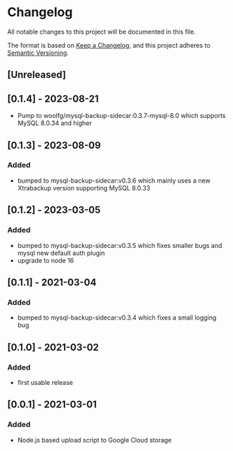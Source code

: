 # Changelog
All notable changes to this project will be documented in this file.

The format is based on [Keep a Changelog](https://keepachangelog.com/en/1.0.0/),
and this project adheres to [Semantic Versioning](https://semver.org/spec/v2.0.0.html).

## [Unreleased]

## [0.1.4] - 2023-08-21

- Pump to woolfg/mysql-backup-sidecar:0.3.7-mysql-8.0 which supports MySQL 8.0.34 and higher

## [0.1.3] - 2023-08-09

### Added
- bumped to mysql-backup-sidecar:v0.3.6 which mainly uses a new Xtrabackup version supporting MySQL 8.0.33

## [0.1.2] - 2023-03-05

### Added
- bumped to mysql-backup-sidecar:v0.3.5 which fixes smaller bugs and mysql new default auth plugin
- upgrade to node 16

## [0.1.1] - 2021-03-04

### Added
- bumped to mysql-backup-sidecar:v0.3.4 which fixes a small logging bug

## [0.1.0] - 2021-03-02

### Added
- first usable release

## [0.0.1] - 2021-03-01

### Added
- Node.js based upload script to Google Cloud storage